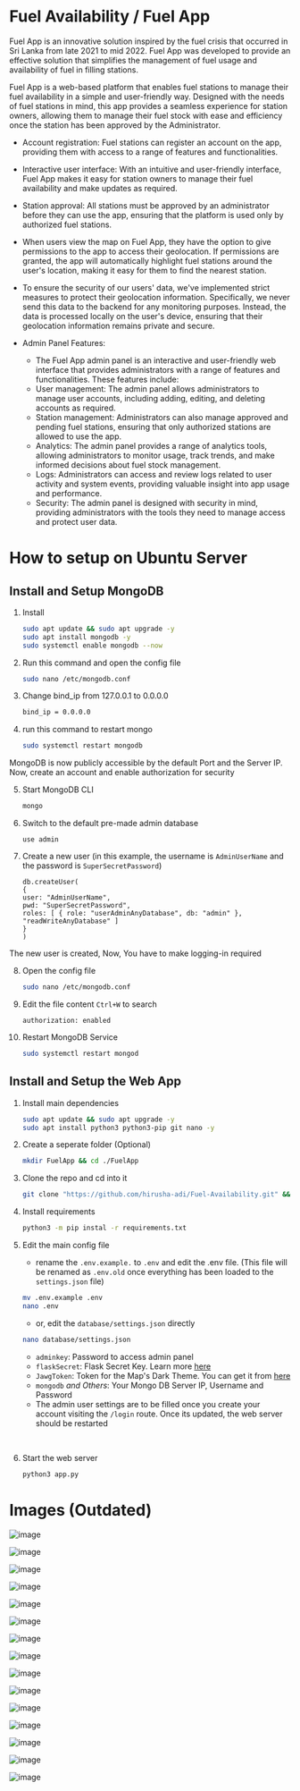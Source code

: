 # Fuel Availability / Fuel App

Fuel App is an innovative solution inspired by the fuel crisis that occurred in Sri Lanka from late 2021 to mid 2022. Fuel App was developed to provide an effective solution that simplifies the management of fuel usage and availability of fuel in filling stations.

Fuel App is a web-based platform that enables fuel stations to manage their fuel availability in a simple and user-friendly way. Designed with the needs of fuel stations in mind, this app provides a seamless experience for station owners, allowing them to manage their fuel stock with ease and efficiency once the station has been approved by the Administrator.


- Account registration: Fuel stations can register an account on the app, providing them with access to a range of features and functionalities.

- Interactive user interface: With an intuitive and user-friendly interface, Fuel App makes it easy for station owners to manage their fuel availability and make updates as required.

- Station approval: All stations must be approved by an administrator before they can use the app, ensuring that the platform is used only by authorized fuel stations.

- When users view the map on Fuel App, they have the option to give permissions to the app to access their geolocation. If permissions are granted, the app will automatically highlight fuel stations around the user's location, making it easy for them to find the nearest station.

-  To ensure the security of our users' data, we've implemented strict measures to protect their geolocation information. Specifically, we never send this data to the backend for any monitoring purposes. Instead, the data is processed locally on the user's device, ensuring that their geolocation information remains private and secure.

- Admin Panel Features:

   - The Fuel App admin panel is an interactive and user-friendly web interface that provides administrators with a range of features and functionalities. These features include:
   - User management: The admin panel allows administrators to manage user accounts, including adding, editing, and deleting accounts as required.
   - Station management: Administrators can also manage approved and pending fuel stations, ensuring that only authorized stations are allowed to use the app.
   - Analytics: The admin panel provides a range of analytics tools, allowing administrators to monitor usage, track trends, and make informed decisions about fuel stock management.
   - Logs: Administrators can access and review logs related to user activity and system events, providing valuable insight into app usage and performance.
   - Security: The admin panel is designed with security in mind, providing administrators with the tools they need to manage access and protect user data.
# How to setup on Ubuntu Server

## Install and Setup MongoDB

1. Install

   ```bash
   sudo apt update && sudo apt upgrade -y
   sudo apt install mongodb -y
   sudo systemctl enable mongodb --now
   ```

2. Run this command and open the config file

   ```bash
   sudo nano /etc/mongodb.conf
   ```

3. Change bind_ip from 127.0.0.1 to 0.0.0.0

   ```bash
   bind_ip = 0.0.0.0
   ```

4. run this command to restart mongo

   ```bash
   sudo systemctl restart mongodb
   ```

MongoDB is now publicly accessible by the default Port and the Server IP. Now, create an account and enable authorization for security

5. Start MongoDB CLI

   ```bash
   mongo
   ```

6. Switch to the default pre-made admin database

   ```
   use admin
   ```

7. Create a new user (in this example, the username is `AdminUserName` and the password is `SuperSecretPassword`)

   ```
   db.createUser(
   {
   user: "AdminUserName",
   pwd: "SuperSecretPassword",
   roles: [ { role: "userAdminAnyDatabase", db: "admin" }, "readWriteAnyDatabase" ]
   }
   )
   ```

The new user is created, Now, You have to make logging-in required

8. Open the config file

   ```bash
   sudo nano /etc/mongodb.conf
   ```

9. Edit the file content `Ctrl+W` to search

   ```
   authorization: enabled
   ```

10. Restart MongoDB Service

    ```bash
    sudo systemctl restart mongod
    ```

## Install and Setup the Web App

1. Install main dependencies

   ```bash
   sudo apt update && sudo apt upgrade -y
   sudo apt install python3 python3-pip git nano -y
   ```

2. Create a seperate folder (Optional)

   ```bash
   mkdir FuelApp && cd ./FuelApp
   ```

3. Clone the repo and cd into it

   ```bash
   git clone "https://github.com/hirusha-adi/Fuel-Availability.git" && cd ./Fuel-Availability
   ```

4. Install requirements

   ```bash
   python3 -m pip instal -r requirements.txt
   ```

5. Edit the main config file
   
   - rename the `.env.example.` to `.env` and edit the .env file. (This file will be renamed as `.env.old` once everything has been loaded to the `settings.json` file)
   ```bash
   mv .env.example .env
   nano .env
   ```
   
   - or, edit the `database/settings.json` directly
   
   ```bash
   nano database/settings.json
   ```

   - `adminkey`: Password to access admin panel
   - `flaskSecret`: Flask Secret Key. Learn more [here](https://flask.palletsprojects.com/en/2.2.x/config/#SECRET_KEY)
   - `JawgToken`: Token for the Map's Dark Theme. You can get it from [here](https://www.jawg.io/lab/access-tokens)
   - `mongodb` _and Others_: Your Mongo DB Server IP, Username and Password
   - The admin user settings are to be filled once you create your account visiting the `/login` route. Once its updated, the web server should be restarted

<br>

6. Start the web server

   ```bash
   python3 app.py
   ```

# Images (Outdated)

![image](https://user-images.githubusercontent.com/36286877/221196517-8425670e-6f88-4e61-bc49-36981048105a.png)

![image](https://user-images.githubusercontent.com/36286877/221198338-87532d43-56c8-4c60-b8a4-1a224b778767.png)

![image](https://user-images.githubusercontent.com/36286877/221196578-13e93fd0-e0c6-4e3f-b82f-30c957dcb51f.png)

![image](https://user-images.githubusercontent.com/36286877/221196648-f0d8fb9a-71aa-43fa-a6c3-dd2893796338.png)

![image](https://user-images.githubusercontent.com/36286877/221196716-25d292e2-db86-4da3-8a75-956bc72bf91a.png)

![image](https://user-images.githubusercontent.com/36286877/221196788-0b60525f-0e1e-45e5-af5b-846437e772c4.png)

![image](https://user-images.githubusercontent.com/36286877/221197490-5ee7f8d5-5c2e-48dd-930c-ca68c27545cf.png)

![image](https://user-images.githubusercontent.com/36286877/221197938-dd269128-3b9f-45e2-97a4-45741cc2ff93.png)

![image](https://user-images.githubusercontent.com/36286877/221196848-95727425-650a-4f15-a9f8-4c4154fa2b50.png)

![image](https://user-images.githubusercontent.com/36286877/221196971-d8772293-5efc-40c4-af93-86f43311856d.png)

![image](https://user-images.githubusercontent.com/36286877/221197086-133dff36-5879-40a3-bbc9-6110b35de4e3.png)

![image](https://user-images.githubusercontent.com/36286877/221197205-5ee693d7-3535-422c-89eb-b2f14ed6ab97.png)

![image](https://user-images.githubusercontent.com/36286877/221197244-3eb5bca4-065a-4639-81e0-bac5322190e4.png)

![image](https://user-images.githubusercontent.com/36286877/221197289-850599b2-2ab4-43c9-a14a-7ecc6b508129.png)

![image](https://user-images.githubusercontent.com/36286877/221198238-d7e65033-eafe-4339-9540-f3c3395fe857.png)
